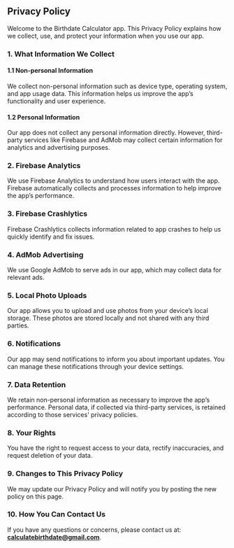 ## Privacy Policy

Welcome to the Birthdate Calculator app. This Privacy Policy explains how we collect, use, and protect your information when you use our app.

### 1. What Information We Collect

#### 1.1 Non-personal Information
We collect non-personal information such as device type, operating system, and app usage data. This information helps us improve the app’s functionality and user experience.

#### 1.2 Personal Information
Our app does not collect any personal information directly. However, third-party services like Firebase and AdMob may collect certain information for analytics and advertising purposes.

### 2. Firebase Analytics
We use Firebase Analytics to understand how users interact with the app. Firebase automatically collects and processes information to help improve the app’s performance.

### 3. Firebase Crashlytics
Firebase Crashlytics collects information related to app crashes to help us quickly identify and fix issues.

### 4. AdMob Advertising
We use Google AdMob to serve ads in our app, which may collect data for relevant ads.

### 5. Local Photo Uploads
Our app allows you to upload and use photos from your device’s local storage. These photos are stored locally and not shared with any third parties.

### 6. Notifications
Our app may send notifications to inform you about important updates. You can manage these notifications through your device settings.

### 7. Data Retention
We retain non-personal information as necessary to improve the app’s performance. Personal data, if collected via third-party services, is retained according to those services' privacy policies.

### 8. Your Rights
You have the right to request access to your data, rectify inaccuracies, and request deletion of your data.

### 9. Changes to This Privacy Policy
We may update our Privacy Policy and will notify you by posting the new policy on this page.

### 10. How You Can Contact Us
If you have any questions or concerns, please contact us at: **calculatebirthdate@gmail.com**.
